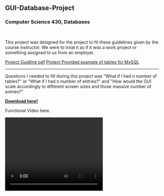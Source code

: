 <h2>GUI-Database-Project</h2>
<h3><strong>Computer Science 430, Databases</strong></h3>
<br/>
<p>This project was designed for the project to fit these guidelines given by the course instructor. We were to treat it as if it was a work project or something assigned to us from an employer.</p>
<a href="https://github.com/zach-bell/GUI-Database-Project/blob/master/Assignment-Documents/BigProject_18Fal_University_pre.pdf">Project Guidline pdf</a>
<a href="https://github.com/zach-bell/GUI-Database-Project/blob/master/Assignment-Documents/ER_HW_University-sol.pdf">Project Provided example of tables for MySQL</a>
<hr/>
<p>Questions I needed to fill during this project was "What if I had n number of tables?" or "What if I had n number of entries?" and "How would the GUI scale accordingly to different screen sizes and those massive number of entries?"</p>
<strong><a href="https://github.com/zach-bell/GUI-Database-Project/raw/master/Versions/UDatabase_executable_v1.0.jar">Download here!</a></strong>
<p>Functional Video here.</p>
<video width="320" height="240" controls>
  <source src="https://github.com/zach-bell/GUI-Database-Project/raw/master/Assignment-Documents/UDatabase-version-1.mp4" type="video/mp4">
Your browser does not support the video tag.
</video>
